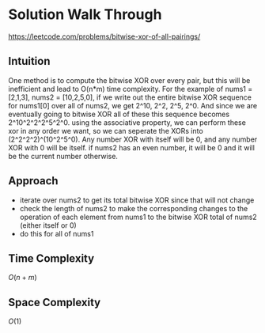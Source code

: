 # Solution Walk Through
https://leetcode.com/problems/bitwise-xor-of-all-pairings/

## Intuition
One method is to compute the bitwise XOR over every pair, but this will be inefficient and lead to O(n*m) time complexity. 
For the example of nums1 = [2,1,3], nums2 = [10,2,5,0], if we write out the entire bitwise XOR sequence for nums1[0] over all of nums2, we get 2^10, 2^2, 2^5, 2^0. And since we are eventually going to bitwise XOR all of these
this sequence becomes 2^10^2^2^2^5^2^0. using the associative property, we can perform these xor in any order we want, so we can seperate the XORs into (2^2^2^2)^(10^2^5^0). Any number XOR with itself will be 0, and any number XOR with 0 will be itself. 
if nums2 has an even number, it will be 0 and it will be the current number otherwise.

## Approach
- iterate over nums2 to get its total bitwise XOR since that will not change
- check the length of nums2 to make the corresponding changes to the operation of each element from nums1 to the bitwise XOR total of nums2 (either itself or 0)
- do this for all of nums1

## Time Complexity
$O(n + m)$

## Space Complexity
$O(1)$



